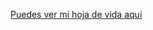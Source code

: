 [Puedes ver mi hoja de vida aquí](https://github.com/CamiloMM21/profileREADME/blob/16377908f6d43e344e53283416deab339b56d274/index.html
)

